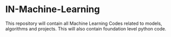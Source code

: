 # IN-Machine-Learning
This repository will contain all Machine Learning Codes related to models, algorithms and projects.
This will also contain foundation level python code.
